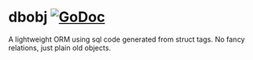 # dbobj [![GoDoc](https://godoc.org/github.com/paulstuart/dbobj?status.svg)](http://godoc.org/github.com/paulstuart/dbobj) 

A lightweight ORM using sql code generated from struct tags.
No fancy relations, just plain old objects.

